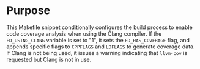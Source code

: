# Purpose
This Makefile snippet conditionally configures the build process to enable code coverage analysis when using the Clang compiler. If the `FD_USING_CLANG` variable is set to "1", it sets the `FD_HAS_COVERAGE` flag, and appends specific flags to `CPPFLAGS` and `LDFLAGS` to generate coverage data. If Clang is not being used, it issues a warning indicating that `llvm-cov` is requested but Clang is not in use.
